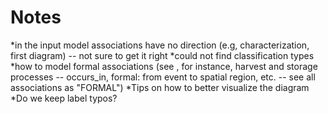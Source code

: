 # Notes

*in the input model associations have no direction (e.g, characterization, first diagram) -- not sure to get it right
*could not find classification types
*how to model formal associations (see , for instance, harvest and storage processes -- occurs_in, formal: from event to spatial region, etc. -- see all associations as "FORMAL")
*Tips on how to better visualize the diagram
*Do we keep label typos?